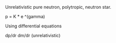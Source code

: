 Unrelativistic pure neutron, polytropic, neutron star.

p = K * e ^(gamma)

Using differential equations

dp/dr
dm/dr (unrelativistic)